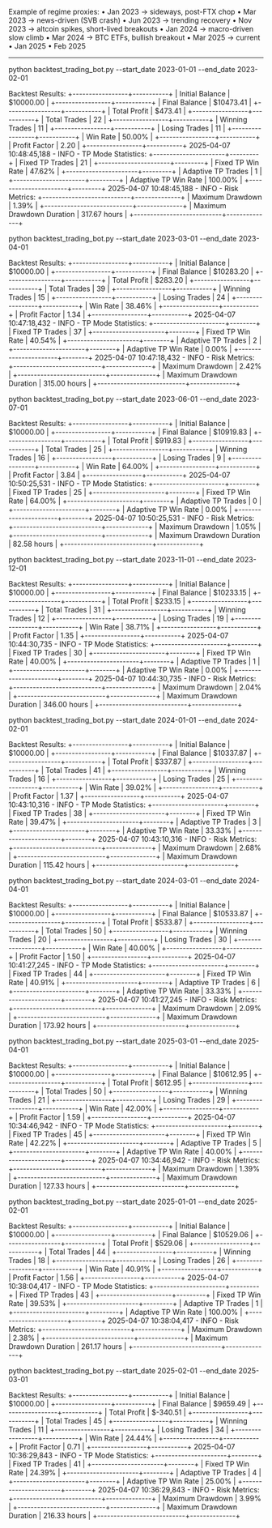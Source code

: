 Example of regime proxies:
	•	Jan 2023 → sideways, post-FTX chop
	•	Mar 2023 → news-driven (SVB crash)
	•	Jun 2023 → trending recovery
	•	Nov 2023 → altcoin spikes, short-lived breakouts
	•	Jan 2024 → macro-driven slow climb
	•	Mar 2024 → BTC ETFs, bullish breakout
	•	Mar 2025 → current
	•   Jan 2025
	•   Feb 2025

----

python backtest_trading_bot.py --start_date 2023-01-01 --end_date 2023-02-01

Backtest Results:
+-----------------+-----------+
| Initial Balance | $10000.00 |
+-----------------+-----------+
| Final Balance   | $10473.41 |
+-----------------+-----------+
| Total Profit    | $473.41   |
+-----------------+-----------+
| Total Trades    | 22        |
+-----------------+-----------+
| Winning Trades  | 11        |
+-----------------+-----------+
| Losing Trades   | 11        |
+-----------------+-----------+
| Win Rate        | 50.00%    |
+-----------------+-----------+
| Profit Factor   | 2.20      |
+-----------------+-----------+
2025-04-07 10:48:45,188 - INFO - 
TP Mode Statistics:
+----------------------+---------+
| Fixed TP Trades      | 21      |
+----------------------+---------+
| Fixed TP Win Rate    | 47.62%  |
+----------------------+---------+
| Adaptive TP Trades   | 1       |
+----------------------+---------+
| Adaptive TP Win Rate | 100.00% |
+----------------------+---------+
2025-04-07 10:48:45,188 - INFO - 
Risk Metrics:
+---------------------------+--------------+
| Maximum Drawdown          | 1.39%        |
+---------------------------+--------------+
| Maximum Drawdown Duration | 317.67 hours |
+---------------------------+--------------+


python backtest_trading_bot.py --start_date 2023-03-01 --end_date 2023-04-01

Backtest Results:
+-----------------+-----------+
| Initial Balance | $10000.00 |
+-----------------+-----------+
| Final Balance   | $10283.20 |
+-----------------+-----------+
| Total Profit    | $283.20   |
+-----------------+-----------+
| Total Trades    | 39        |
+-----------------+-----------+
| Winning Trades  | 15        |
+-----------------+-----------+
| Losing Trades   | 24        |
+-----------------+-----------+
| Win Rate        | 38.46%    |
+-----------------+-----------+
| Profit Factor   | 1.34      |
+-----------------+-----------+
2025-04-07 10:47:18,432 - INFO - 
TP Mode Statistics:
+----------------------+--------+
| Fixed TP Trades      | 37     |
+----------------------+--------+
| Fixed TP Win Rate    | 40.54% |
+----------------------+--------+
| Adaptive TP Trades   | 2      |
+----------------------+--------+
| Adaptive TP Win Rate | 0.00%  |
+----------------------+--------+
2025-04-07 10:47:18,432 - INFO - 
Risk Metrics:
+---------------------------+--------------+
| Maximum Drawdown          | 2.42%        |
+---------------------------+--------------+
| Maximum Drawdown Duration | 315.00 hours |
+---------------------------+--------------+


python backtest_trading_bot.py --start_date 2023-06-01 --end_date 2023-07-01

Backtest Results:
+-----------------+-----------+
| Initial Balance | $10000.00 |
+-----------------+-----------+
| Final Balance   | $10919.83 |
+-----------------+-----------+
| Total Profit    | $919.83   |
+-----------------+-----------+
| Total Trades    | 25        |
+-----------------+-----------+
| Winning Trades  | 16        |
+-----------------+-----------+
| Losing Trades   | 9         |
+-----------------+-----------+
| Win Rate        | 64.00%    |
+-----------------+-----------+
| Profit Factor   | 3.84      |
+-----------------+-----------+
2025-04-07 10:50:25,531 - INFO - 
TP Mode Statistics:
+----------------------+--------+
| Fixed TP Trades      | 25     |
+----------------------+--------+
| Fixed TP Win Rate    | 64.00% |
+----------------------+--------+
| Adaptive TP Trades   | 0      |
+----------------------+--------+
| Adaptive TP Win Rate | 0.00%  |
+----------------------+--------+
2025-04-07 10:50:25,531 - INFO - 
Risk Metrics:
+---------------------------+-------------+
| Maximum Drawdown          | 1.05%       |
+---------------------------+-------------+
| Maximum Drawdown Duration | 82.58 hours |
+---------------------------+-------------+


python backtest_trading_bot.py --start_date 2023-11-01 --end_date 2023-12-01

Backtest Results:
+-----------------+-----------+
| Initial Balance | $10000.00 |
+-----------------+-----------+
| Final Balance   | $10233.15 |
+-----------------+-----------+
| Total Profit    | $233.15   |
+-----------------+-----------+
| Total Trades    | 31        |
+-----------------+-----------+
| Winning Trades  | 12        |
+-----------------+-----------+
| Losing Trades   | 19        |
+-----------------+-----------+
| Win Rate        | 38.71%    |
+-----------------+-----------+
| Profit Factor   | 1.35      |
+-----------------+-----------+
2025-04-07 10:44:30,735 - INFO - 
TP Mode Statistics:
+----------------------+--------+
| Fixed TP Trades      | 30     |
+----------------------+--------+
| Fixed TP Win Rate    | 40.00% |
+----------------------+--------+
| Adaptive TP Trades   | 1      |
+----------------------+--------+
| Adaptive TP Win Rate | 0.00%  |
+----------------------+--------+
2025-04-07 10:44:30,735 - INFO - 
Risk Metrics:
+---------------------------+--------------+
| Maximum Drawdown          | 2.04%        |
+---------------------------+--------------+
| Maximum Drawdown Duration | 346.00 hours |
+---------------------------+--------------+


python backtest_trading_bot.py --start_date 2024-01-01 --end_date 2024-02-01

Backtest Results:
+-----------------+-----------+
| Initial Balance | $10000.00 |
+-----------------+-----------+
| Final Balance   | $10337.87 |
+-----------------+-----------+
| Total Profit    | $337.87   |
+-----------------+-----------+
| Total Trades    | 41        |
+-----------------+-----------+
| Winning Trades  | 16        |
+-----------------+-----------+
| Losing Trades   | 25        |
+-----------------+-----------+
| Win Rate        | 39.02%    |
+-----------------+-----------+
| Profit Factor   | 1.37      |
+-----------------+-----------+
2025-04-07 10:43:10,316 - INFO - 
TP Mode Statistics:
+----------------------+--------+
| Fixed TP Trades      | 38     |
+----------------------+--------+
| Fixed TP Win Rate    | 39.47% |
+----------------------+--------+
| Adaptive TP Trades   | 3      |
+----------------------+--------+
| Adaptive TP Win Rate | 33.33% |
+----------------------+--------+
2025-04-07 10:43:10,316 - INFO - 
Risk Metrics:
+---------------------------+--------------+
| Maximum Drawdown          | 2.68%        |
+---------------------------+--------------+
| Maximum Drawdown Duration | 115.42 hours |
+---------------------------+--------------+


python backtest_trading_bot.py --start_date 2024-03-01 --end_date 2024-04-01

Backtest Results:
+-----------------+-----------+
| Initial Balance | $10000.00 |
+-----------------+-----------+
| Final Balance   | $10533.87 |
+-----------------+-----------+
| Total Profit    | $533.87   |
+-----------------+-----------+
| Total Trades    | 50        |
+-----------------+-----------+
| Winning Trades  | 20        |
+-----------------+-----------+
| Losing Trades   | 30        |
+-----------------+-----------+
| Win Rate        | 40.00%    |
+-----------------+-----------+
| Profit Factor   | 1.50      |
+-----------------+-----------+
2025-04-07 10:41:27,245 - INFO - 
TP Mode Statistics:
+----------------------+--------+
| Fixed TP Trades      | 44     |
+----------------------+--------+
| Fixed TP Win Rate    | 40.91% |
+----------------------+--------+
| Adaptive TP Trades   | 6      |
+----------------------+--------+
| Adaptive TP Win Rate | 33.33% |
+----------------------+--------+
2025-04-07 10:41:27,245 - INFO - 
Risk Metrics:
+---------------------------+--------------+
| Maximum Drawdown          | 2.09%        |
+---------------------------+--------------+
| Maximum Drawdown Duration | 173.92 hours |
+---------------------------+--------------+


python backtest_trading_bot.py --start_date 2025-03-01 --end_date 2025-04-01

Backtest Results:
+-----------------+-----------+
| Initial Balance | $10000.00 |
+-----------------+-----------+
| Final Balance   | $10612.95 |
+-----------------+-----------+
| Total Profit    | $612.95   |
+-----------------+-----------+
| Total Trades    | 50        |
+-----------------+-----------+
| Winning Trades  | 21        |
+-----------------+-----------+
| Losing Trades   | 29        |
+-----------------+-----------+
| Win Rate        | 42.00%    |
+-----------------+-----------+
| Profit Factor   | 1.59      |
+-----------------+-----------+
2025-04-07 10:34:46,942 - INFO - 
TP Mode Statistics:
+----------------------+--------+
| Fixed TP Trades      | 45     |
+----------------------+--------+
| Fixed TP Win Rate    | 42.22% |
+----------------------+--------+
| Adaptive TP Trades   | 5      |
+----------------------+--------+
| Adaptive TP Win Rate | 40.00% |
+----------------------+--------+
2025-04-07 10:34:46,942 - INFO - 
Risk Metrics:
+---------------------------+--------------+
| Maximum Drawdown          | 1.39%        |
+---------------------------+--------------+
| Maximum Drawdown Duration | 127.33 hours |
+---------------------------+--------------+


python backtest_trading_bot.py --start_date 2025-01-01 --end_date 2025-02-01

Backtest Results:
+-----------------+-----------+
| Initial Balance | $10000.00 |
+-----------------+-----------+
| Final Balance   | $10529.06 |
+-----------------+-----------+
| Total Profit    | $529.06   |
+-----------------+-----------+
| Total Trades    | 44        |
+-----------------+-----------+
| Winning Trades  | 18        |
+-----------------+-----------+
| Losing Trades   | 26        |
+-----------------+-----------+
| Win Rate        | 40.91%    |
+-----------------+-----------+
| Profit Factor   | 1.56      |
+-----------------+-----------+
2025-04-07 10:38:04,417 - INFO - 
TP Mode Statistics:
+----------------------+---------+
| Fixed TP Trades      | 43      |
+----------------------+---------+
| Fixed TP Win Rate    | 39.53%  |
+----------------------+---------+
| Adaptive TP Trades   | 1       |
+----------------------+---------+
| Adaptive TP Win Rate | 100.00% |
+----------------------+---------+
2025-04-07 10:38:04,417 - INFO - 
Risk Metrics:
+---------------------------+--------------+
| Maximum Drawdown          | 2.38%        |
+---------------------------+--------------+
| Maximum Drawdown Duration | 261.17 hours |
+---------------------------+--------------+


python backtest_trading_bot.py --start_date 2025-02-01 --end_date 2025-03-01

Backtest Results:
+-----------------+-----------+
| Initial Balance | $10000.00 |
+-----------------+-----------+
| Final Balance   | $9659.49  |
+-----------------+-----------+
| Total Profit    | $-340.51  |
+-----------------+-----------+
| Total Trades    | 45        |
+-----------------+-----------+
| Winning Trades  | 11        |
+-----------------+-----------+
| Losing Trades   | 34        |
+-----------------+-----------+
| Win Rate        | 24.44%    |
+-----------------+-----------+
| Profit Factor   | 0.71      |
+-----------------+-----------+
2025-04-07 10:36:29,843 - INFO - 
TP Mode Statistics:
+----------------------+--------+
| Fixed TP Trades      | 41     |
+----------------------+--------+
| Fixed TP Win Rate    | 24.39% |
+----------------------+--------+
| Adaptive TP Trades   | 4      |
+----------------------+--------+
| Adaptive TP Win Rate | 25.00% |
+----------------------+--------+
2025-04-07 10:36:29,843 - INFO - 
Risk Metrics:
+---------------------------+--------------+
| Maximum Drawdown          | 3.99%        |
+---------------------------+--------------+
| Maximum Drawdown Duration | 216.33 hours |
+---------------------------+--------------+


